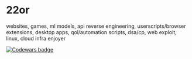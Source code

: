 # 22or

websites, games, ml models, api reverse engineering, userscripts/browser extensions, desktop apps, qol/automation scripts, dsa/cp, web exploit, linux, cloud infra enjoyer

[![Codewars badge](https://www.codewars.com/users/22or/badges/large)](https://www.codewars.com/users/22or)
